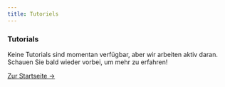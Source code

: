 ```yaml
---
title: Tutoriels
---
```


<div class="card">
  <h3>Tutorials</h3>
  <p>Keine Tutorials sind momentan verfügbar, aber wir arbeiten aktiv daran. Schauen Sie bald wieder vorbei, um mehr zu erfahren!</p>
  <a href="../" class="card-link">Zur Startseite &rarr;</a>
</div>